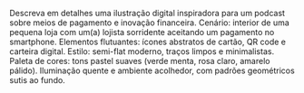 Descreva em detalhes uma ilustração digital inspiradora para um podcast sobre meios de pagamento e inovação financeira. Cenário: interior de uma pequena loja com um(a) lojista sorridente aceitando um pagamento no smartphone. Elementos flutuantes: ícones abstratos de cartão, QR code e carteira digital. Estilo: semi-flat moderno, traços limpos e minimalistas. Paleta de cores: tons pastel suaves (verde menta, rosa claro, amarelo pálido). Iluminação quente e ambiente acolhedor, com padrões geométricos sutis ao fundo.
